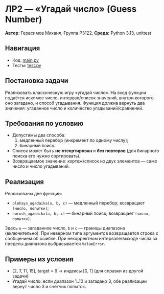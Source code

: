 # ЛР2 — «Угадай число» (Guess Number)

**Автор:** Герасимов Михаил, Группа P3122, 
**Среда:** Python 3.13, unittest

## Навигация
- Код: [main.py](./main.py)
- Тесты: [test.py](./test.py)

## Постановка задачи
Реализовать классическую игру «угадай число». На вход функции подаётся искомое число,
интервал/список значений, внутри которого оно загадано, и способ угадывания.
Функция должна вернуть два значения: угаданное число и количество угадываний/сравнений.

## Требования по условию
- Допустимы два способа:
  1) медленный перебор (инкремент по одному числу);
  2) бинарный поиск.
- Список может быть **не отсортирован** и **без повторов** (для бинарного поиска его нужно сортировать).
- Возвращаемое значение: кортеж/список из двух элементов — само число и число угадываний.

## Реализация
Реализованы две функции:
- `plohaya_ugadaika(a, b, c)` — медленный перебор; возвращает `(число, попытки)`;
- `horosh_ugadaika(a, b, c)` — бинарный поиск; возвращает `(число, попытки)`.

Здесь `a` — загаданное число, `b` и `c` — границы диапазона (включительно).
При неверном типе аргументов возвращается строка с сообщением об ошибке.
При некорректном интервале/выходе числа за пределы диапазона выбрасывается `ValueError`.

## Примеры из условия
- [2, 7, 11, 15], target = 9  →  индексы [0, 1] (для справки из другой задачи)
- Угадай число: если диапазон 1..10 и загадано 3, обе реализации вернут число 3 и счётчик попыток.


